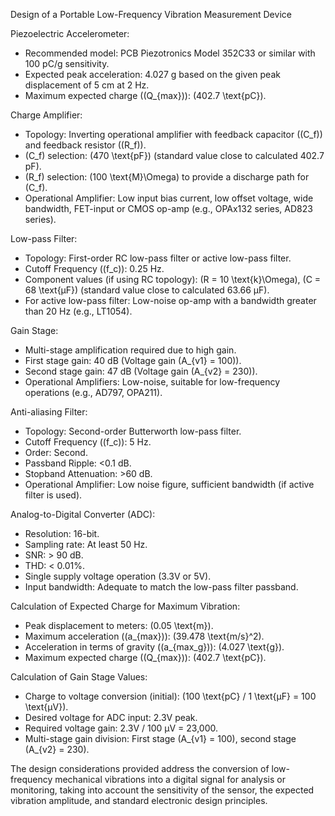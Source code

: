 Design of a Portable Low-Frequency Vibration Measurement Device

Piezoelectric Accelerometer:
- Recommended model: PCB Piezotronics Model 352C33 or similar with 100 pC/g sensitivity.
- Expected peak acceleration: 4.027 g based on the given peak displacement of 5 cm at 2 Hz.
- Maximum expected charge (\(Q_{max}\)): \(402.7 \text{pC}\).

Charge Amplifier:
- Topology: Inverting operational amplifier with feedback capacitor (\(C_f\)) and feedback resistor (\(R_f\)).
- \(C_f\) selection: \(470 \text{pF}\) (standard value close to calculated 402.7 pF).
- \(R_f\) selection: \(100 \text{M}\Omega\) to provide a discharge path for \(C_f\).
- Operational Amplifier: Low input bias current, low offset voltage, wide bandwidth, FET-input or CMOS op-amp (e.g., OPAx132 series, AD823 series).

Low-pass Filter:
- Topology: First-order RC low-pass filter or active low-pass filter.
- Cutoff Frequency (\(f_c\)): 0.25 Hz.
- Component values (if using RC topology): \(R = 10 \text{k}\Omega\), \(C = 68 \text{μF}\) (standard value close to calculated 63.66 μF).
- For active low-pass filter: Low-noise op-amp with a bandwidth greater than 20 Hz (e.g., LT1054).

Gain Stage:
- Multi-stage amplification required due to high gain.
- First stage gain: 40 dB (Voltage gain \(A_{v1} = 100\)).
- Second stage gain: 47 dB (Voltage gain \(A_{v2} = 230\)).
- Operational Amplifiers: Low-noise, suitable for low-frequency operations (e.g., AD797, OPA211).

Anti-aliasing Filter:
- Topology: Second-order Butterworth low-pass filter.
- Cutoff Frequency (\(f_c\)): 5 Hz.
- Order: Second.
- Passband Ripple: <0.1 dB.
- Stopband Attenuation: >60 dB.
- Operational Amplifier: Low noise figure, sufficient bandwidth (if active filter is used).

Analog-to-Digital Converter (ADC):
- Resolution: 16-bit.
- Sampling rate: At least 50 Hz.
- SNR: > 90 dB.
- THD: < 0.01%.
- Single supply voltage operation (3.3V or 5V).
- Input bandwidth: Adequate to match the low-pass filter passband.

Calculation of Expected Charge for Maximum Vibration:
- Peak displacement to meters: \(0.05 \text{m}\).
- Maximum acceleration (\(a_{max}\)): \(39.478 \text{m/s}^2\).
- Acceleration in terms of gravity (\(a_{max\_g}\)): \(4.027 \text{g}\).
- Maximum expected charge (\(Q_{max}\)): \(402.7 \text{pC}\).

Calculation of Gain Stage Values:
- Charge to voltage conversion (initial): \(100 \text{pC} / 1 \text{μF} = 100 \text{μV}\).
- Desired voltage for ADC input: 2.3V peak.
- Required voltage gain: 2.3V / 100 μV = 23,000.
- Multi-stage gain division: First stage \(A_{v1} = 100\), second stage \(A_{v2} = 230\).

The design considerations provided address the conversion of low-frequency mechanical vibrations into a digital signal for analysis or monitoring, taking into account the sensitivity of the sensor, the expected vibration amplitude, and standard electronic design principles.